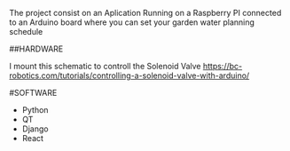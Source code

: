 The project consist on an Aplication Running on a Raspberry PI connected to an Arduino board where you can set your garden water planning schedule


##HARDWARE

I mount this schematic to controll the Solenoid Valve
https://bc-robotics.com/tutorials/controlling-a-solenoid-valve-with-arduino/



#SOFTWARE

* Python
* QT
* Django
* React





